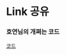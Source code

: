 # Link 공유

### 호연님의 개쩌는 코드
[코드](https://github.com/Cloud-is-best-beer/FlaskProject/blob/main/main.py)
